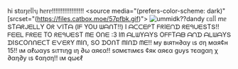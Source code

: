 һі s𝗍ᥲrȷᥱᥣᥣᥡ һᥱrᥱ!!!!!!!!!!!!!!!!!! 
<picture>
 <source media="(prefers-color-scheme: dark)" [srcset="(https://files.catbox.moe/57pfbk.gif)">
 <source media="(prefers-color-scheme: light)" srcset="https://files.catbox.moe/9nongc.gif">
 <img alt="ummidk??dandy" src="https://files.catbox.moe/01u8gt.png">
</picture>
      ᥴᥲᥣᥣ mᥱ ՏTᗩᖇᒍᗴᒪᒪY Oᖇ ᐯITᗩ (Iᖴ YOᑌ ᗯᗩᑎT!!) 
I ᗩᑕᑕᗴᑭT ᖴᖇIᗴᑎᗪ ᖇᗴᑫᑌᗴՏTՏ!! ᖴᗴᗴᒪ ᖴᖇᗴᗴ TO ᖇᗴᑫᑌᗴՏT ᗰᗴ Oᑎᗴ :3
           Iᗰ ᗩᒪᗯYᗩYՏ OᖴᖴTᗩᗷ ᗩᑎᗪ ᗩᒪᗯᗩYՏ ᗪIՏᑕOᑎᑎᗴᑕT ᗴᐯᗴᖇY ᗰIᑎ, ՏO ᗪOᑎT ᗰIᑎᗪ ᗰᗴ!!
      му вιятн∂αу ιѕ ση мαя¢н 15!! ιм αℓωαуѕ ѕιттιηg ιη ∂ω αяєα!! ѕσмєтιмєѕ ¢як αяєα
            gυуѕ тєαgαη χ ∂αη∂у ιѕ ¢αηση!! ιм qωєℓ
